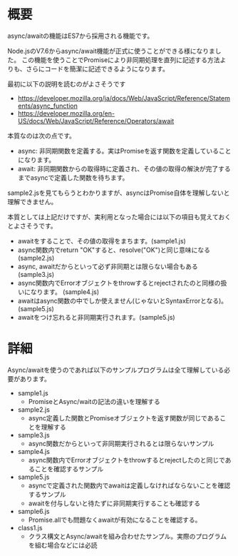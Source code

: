 # 概要
async/awaitの機能はES7から採用される機能です。

Node.jsのV7.6からasync/await機能が正式に使うことができる様になりました。
この機能を使うことでPromiseにより非同期処理を直列に記述する方法よりも、さらにコードを簡潔に記述できるようになります。


最初に以下の説明を読むのがよさそうです
- https://developer.mozilla.org/ja/docs/Web/JavaScript/Reference/Statements/async_function
- https://developer.mozilla.org/en-US/docs/Web/JavaScript/Reference/Operators/await

本質なのは次の点です。
- async: 非同期関数を定義する。実はPromiseを返す関数を定義していることになります。
- await: 非同期関数からの取得時に定義され、その値の取得の解決が完了するまでasyncで定義した関数を待ちます。

sample2.jsを見てもらうとわかりますが、asyncはPromise自体を理解しないと理解できません。


本質としては上記だけですが、実利用となった場合には以下の項目も覚えておくとよさそうです。

- awaitをすることで、その値の取得をまちます。(sample1.js)
- async関数内でreturn "OK"すると、resolve("OK")と同じ意味になる(sample2.js)
- async, awaitだからといって必ず非同期とは限らない場合もある(sample3.js)
- async関数内でErrorオブジェクトをthrowするとrejectされたのと同様の扱いになります。 (sample4.js)
- awaitはasync関数の中でしか使えません(じゃないとSyntaxErrorとなる)。(sample5.js)
- awaitをつけ忘れると非同期実行されます。(sample5.js)

# 詳細
Async/awaitを使うのであれば以下のサンプルプログラムは全て理解している必要があります。
- sample1.js
  - PromiseとAsync/waitの記法の違いを理解する
- sample2.js
  - async定義した関数とPromiseオブジェクトを返す関数が同じであることを理解する
- sample3.js
  - async関数だからといって非同期実行されるとは限らないサンプル
- sample4.js
  - async関数内でErrorオブジェクトをthrowするとrejectしたのと同じであることを確認するサンプル
- sample5.js
  - asyncで定義された関数内でawaitは定義しなければならないことを確認するサンプル
  - awaitを付与しないと待たずに非同期実行することも確認する
- sample6.js
  - Promise.allでも問題なくawaitが有効になることを確認する。
- class1.js
  - クラス構文とAsync/awaitを組み合わせたサンプル。実際のプログラムを組む場合などには必読
